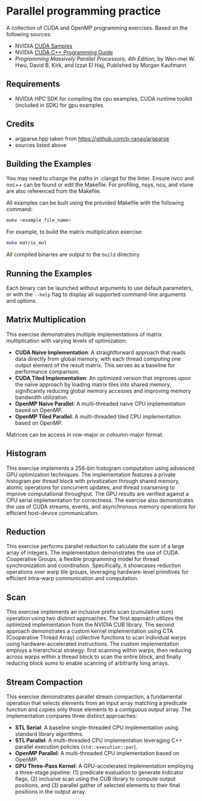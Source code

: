 # Parallel programming practice

A collection of CUDA and OpenMP programming exercises. Based on the following sources:

* NVIDIA [CUDA Samples](https://github.com/NVIDIA/cuda-samples/tree/master)
* NVIDIA [CUDA C++ Programming Guide](https://docs.nvidia.com/cuda/cuda-c-programming-guide)
* *Programming Massively Parallel Processors, 4th Edition*, by Wen-mei W. Hwu, David B. Kirk, and Izzat El Hajj, Published by Morgan Kaufmann

## Requirements

* NVIDIA HPC SDK for compiling the cpu examples, CUDA runtime toolkit (included in SDK) for gpu examples.

## Credits

* argparse.hpp taken from https://github.com/p-ranav/argparse
* sources listed above

## Building the Examples

You may need to change the paths in .clangd for the linter. 
Ensure nvcc and nvc++ can be found or edit the Makefile. For profiling, nsys, ncu, and vtune are also referenced from the Makefile.

All examples can be built using the provided Makefile with the following command:

```bash
make <example_file_name>
```

For example, to build the matrix multiplication exercise:

```bash
make matrix_mul
```

All compiled binaries are output to the `build` directory.

## Running the Examples

Each binary can be launched without arguments to use default parameters, or with the `--help` flag to display all supported command-line arguments and options.

## Matrix Multiplication

This exercise demonstrates multiple implementations of matrix multiplication with varying levels of optimization:

* **CUDA Naive Implementation**: A straightforward approach that reads data directly from global memory, with each thread computing one output element of the result matrix. This serves as a baseline for performance comparison.
* **CUDA Tiled Implementation**: An optimized version that improves upon the naive approach by loading matrix tiles into shared memory, significantly reducing global memory accesses and improving memory bandwidth utilization.
* **OpenMP Naive Parallel**: A multi-threaded naive CPU implementation based on OpenMP.
* **OpenMP Tiled Parallel**: A multi-threaded tiled CPU implementation based on OpenMP.

Matrices can be access in row-major or coloumn-major format.

## Histogram

This exercise implements a 256-bin histogram computation using advanced GPU optimization techniques. The implementation features a private histogram per thread block with privatization through shared memory, atomic operations for concurrent updates, and thread coarsening to improve computational throughput. The GPU results are verified against a CPU serial implementation for correctness. The exercise also demonstrates the use of CUDA streams, events, and asynchronous memory operations for efficient host-device communication.

## Reduction

This exercise performs parallel reduction to calculate the sum of a large array of integers. The implementation demonstrates the use of CUDA Cooperative Groups, a flexible programming model for thread synchronization and coordination. Specifically, it showcases reduction operations over warp tile groups, leveraging hardware-level primitives for efficient intra-warp communication and computation.

## Scan

This exercise implements an inclusive prefix scan (cumulative sum) operation using two distinct approaches. The first approach utilizes the optimized implementation from the NVIDIA CUB library. The second approach demonstrates a custom kernel implementation using CTA (Cooperative Thread Array) collective functions to scan individual warps using hardware-accelerated instructions. The custom implementation employs a hierarchical strategy: first scanning within warps, then reducing across warps within a thread block to scan the entire block, and finally reducing block sums to enable scanning of arbitrarily long arrays.

## Stream Compaction

This exercise demonstrates parallel stream compaction, a fundamental operation that selects elements from an input array matching a predicate function and copies only those elements to a contiguous output array. The implementation compares three distinct approaches:

* **STL Serial**: A baseline single-threaded CPU implementation using standard library algorithms.
* **STL Parallel**: A multi-threaded CPU implementation leveraging C++ parallel execution policies (`std::execution::par`).
* **OpenMP Parallel**: A multi-threaded CPU implementation based on OpenMP.
* **GPU Three-Pass Kernel**: A GPU-accelerated implementation employing a three-stage pipeline: (1) predicate evaluation to generate indicator flags, (2) inclusive scan using the CUB library to compute output positions, and (3) parallel gather of selected elements to their final positions in the output array.
